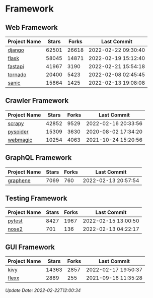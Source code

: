# Framework

## Web Framework
| Project Name | Stars | Forks | Last Commit |
| ------------ | ----- | ----- | ----------- |
| [django](https://github.com/django/django) | 62501 | 26618 | 2022-02-22 09:30:40 |
| [flask](https://github.com/pallets/flask) | 58045 | 14871 | 2022-02-19 15:12:40 |
| [fastapi](https://github.com/tiangolo/fastapi) | 41967 | 3190 | 2022-02-21 15:54:18 |
| [tornado](https://github.com/tornadoweb/tornado) | 20400 | 5423 | 2022-02-08 02:45:45 |
| [sanic](https://github.com/sanic-org/sanic) | 15864 | 1425 | 2022-02-13 19:08:08 |

## Crawler Framework
| Project Name | Stars | Forks | Last Commit |
| ------------ | ----- | ----- | ----------- |
| [scrapy](https://github.com/scrapy/scrapy) | 42852 | 9529 | 2022-02-16 20:33:56 |
| [pyspider](https://github.com/binux/pyspider) | 15309 | 3630 | 2020-08-02 17:34:20 |
| [webmagic](https://github.com/code4craft/webmagic) | 10254 | 4063 | 2021-10-24 15:20:56 |

## GraphQL Framework
| Project Name | Stars | Forks | Last Commit |
| ------------ | ----- | ----- | ----------- |
| [graphene](https://github.com/graphql-python/graphene) | 7069 | 760 | 2022-02-13 20:57:54 |

## Testing Framework
| Project Name | Stars | Forks | Last Commit |
| ------------ | ----- | ----- | ----------- |
| [pytest](https://github.com/pytest-dev/pytest) | 8427 | 1967 | 2022-02-15 13:00:50 |
| [nose2](https://github.com/nose-devs/nose2) | 701 | 136 | 2022-02-13 04:22:17 |

## GUI Framework
| Project Name | Stars | Forks | Last Commit |
| ------------ | ----- | ----- | ----------- |
| [kivy](https://github.com/kivy/kivy) | 14363 | 2857 | 2022-02-17 19:50:37 |
| [flexx](https://github.com/flexxui/flexx) | 2889 | 255 | 2021-09-16 11:35:28 |

*Update Date: 2022-02-22T12:00:34*